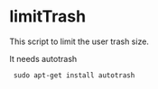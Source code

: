 # limitTrash
This script to limit the user trash size.

It needs autotrash

     sudo apt-get install autotrash

